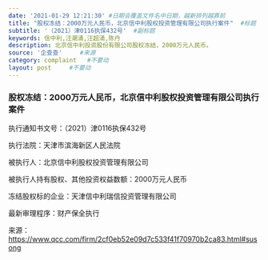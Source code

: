 ```yaml
---
date: '2021-01-29 12:21:30' #日期会覆盖文件名中日期，越新排列越靠前
title: "股权冻结：2000万元人民币，北京信中利股权投资管理有限公司执行案件"  #标题
subtitle: '（2021）津0116执保432号'  #副标题
keywords: 信中利,汪潮涌,汪超涌,陈丹
description: 北京信中利投资股份有限公司股权冻结，2000万元人民币。
source: '企查查'     #来源
category: complaint   #不要动
layout: post     #不要动
---
```


### 股权冻结：2000万元人民币，北京信中利股权投资管理有限公司执行案件

执行通知书文号：（2021）津0116执保432号

执行法院：天津市滨海新区人民法院

被执行人：北京信中利股权投资管理有限公司

被执行人持有股权、其他投资权益数额：2000万元人民币

冻结股权标的企业：天津信中利瑞信投资管理有限公司

最新审理程序：财产保全执行

来源：https://www.qcc.com/firm/2cf0eb52e09d7c533f41f70970b2ca83.html#susong
